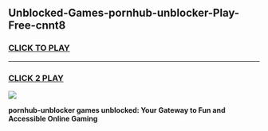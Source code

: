 
## Unblocked-Games-pornhub-unblocker-Play-Free-cnnt8
<h3>
<a href="https://premium76.site?title=pornhub-unblocker&ref=10A">CLICK TO PLAY</a></h3>
<hr>

<h3>
<a href="https://premium76.site?title=pornhub-unblocker&ref=10A">CLICK 2 PLAY</a>
  
</h3>

<a href="https://premium76.site?title=pornhub-unblocker&ref=10A"><img src="https://clearcache.store/games.png"></a>


**pornhub-unblocker games unblocked: Your Gateway to Fun and Accessible Online Gaming**
